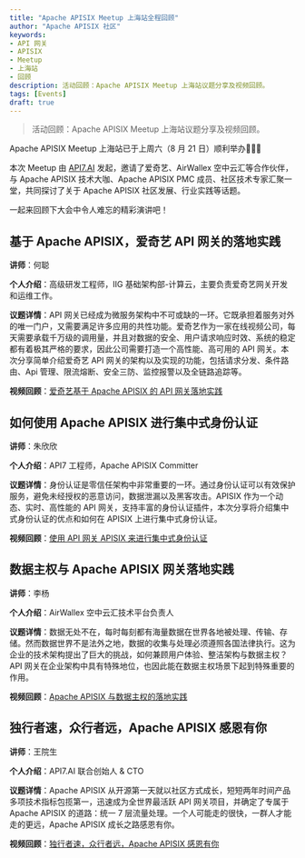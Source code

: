```yaml
---
title: "Apache APISIX Meetup 上海站全程回顾"
author: "Apache APISIX 社区"
keywords:
- API 网关
- APISIX
- Meetup
- 上海站
- 回顾
description: 活动回顾：Apache APISIX Meetup 上海站议题分享及视频回顾。
tags: [Events]
draft: true
---
```


> 活动回顾：Apache APISIX Meetup 上海站议题分享及视频回顾。

<!--truncate-->

Apache APISIX Meetup 上海站已于上周六（8 月 21 日）顺利举办🎉🎉🎉

本次 Meetup 由 [API7.AI](https://www.apiseven.com/zh) 发起，邀请了爱奇艺、AirWallex 空中云汇等合作伙伴，与 Apache APISIX 技术大咖、Apache APISIX PMC 成员、社区技术专家汇聚一堂，共同探讨了关于 Apache APISIX 社区发展、行业实践等话题。

一起来回顾下大会中令人难忘的精彩演讲吧！

## 基于 Apache APISIX，爱奇艺 API 网关的落地实践

**讲师**：何聪

**个人介绍**：高级研发工程师，IIG 基础架构部-计算云，主要负责爱奇艺网关开发和运维工作。

**议题详情**：API 网关已经成为微服务架构中不可或缺的一环。它既承担着服务对外的唯一门户，又需要满足许多应用的共性功能。爱奇艺作为一家在线视频公司，每天需要承载千万级的调用量，并且对数据的安全、用户请求响应时效、系统的稳定都有着极其严格的要求，因此公司需要打造一个高性能、高可用的 API 网关。本次分享简单介绍爱奇艺 API 网关的架构以及实现的功能，包括请求分发、条件路由、Api 管理、限流熔断、安全三防、监控报警以及全链路追踪等。

**视频回顾**：[爱奇艺基于 Apache APISIX 的 API 网关落地实践](https://www.bilibili.com/video/BV1Qq4y1M7bK)

## 如何使用 Apache APISIX 进行集中式身份认证

**讲师**：朱欣欣

**个人介绍**：API7 工程师，Apache APISIX Committer

**议题详情**：身份认证是零信任架构中非常重要的一环。通过身份认证可以有效保护服务，避免未经授权的恶意访问，数据泄漏以及黑客攻击。APISIX 作为一个动态、实时、高性能的 API 网关，支持丰富的身份认证插件，本次分享将介绍集中式身份认证的优点和如何在 APISIX 上进行集中式身份认证。

**视频回顾**：[使用 API 网关 APISIX 来进行集中式身份认证](https://www.bilibili.com/video/BV1WA411c7pa)

## 数据主权与 Apache APISIX 网关落地实践

**讲师**：李杨

**个人介绍**：AirWallex 空中云汇技术平台负责人

**议题详情**：数据无处不在，每时每刻都有海量数据在世界各地被处理、传输、存储。然而数据世界不是法外之地，数据的收集与处理必须遵照各国法律执行。这为企业的技术架构提出了巨大的挑战，如何兼顾用户体验、整洁架构与数据主权？API 网关在企业架构中具有特殊地位，也因此能在数据主权场景下起到特殊重要的作用。

**视频回顾**：[Apache APISIX 与数据主权的落地实践](https://www.bilibili.com/video/BV1GL4y1Y7sR)

## 独行者速，众行者远，Apache APISIX 感恩有你

**讲师**：王院生

**个人介绍**：API7.AI 联合创始人 & CTO

**议题详情**：Apache APISIX 从开源第一天就以社区方式成长，短短两年时间产品多项技术指标包揽第一，迅速成为全世界最活跃 API 网关项目，并确定了专属于 Apache APISIX 的道路：统一 7 层流量处理。一个人可能走的很快，一群人才能走的更远，Apache APISIX 成长之路感恩有你。

**视频回顾**：[独行者速，众行者远，Apache APISIX 感恩有你](https://www.bilibili.com/video/BV1Hh411q7eB)
